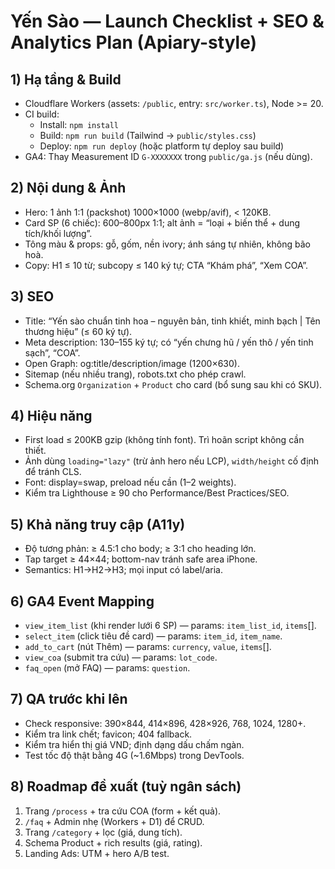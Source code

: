 # Yến Sào — Launch Checklist + SEO & Analytics Plan (Apiary-style)

## 1) Hạ tầng & Build
- Cloudflare Workers (assets: `/public`, entry: `src/worker.ts`), Node >= 20.
- CI build:
  - Install: `npm install`
  - Build: `npm run build` (Tailwind -> `public/styles.css`)
  - Deploy: `npm run deploy` (hoặc platform tự deploy sau build)
- GA4: Thay Measurement ID `G-XXXXXXX` trong `public/ga.js` (nếu dùng).

## 2) Nội dung & Ảnh
- Hero: 1 ảnh 1:1 (packshot) 1000×1000 (webp/avif), < 120KB.
- Card SP (6 chiếc): 600–800px 1:1; alt ảnh = “loại + biến thể + dung tích/khối lượng”.
- Tông màu & props: gỗ, gốm, nền ivory; ánh sáng tự nhiên, không bão hoà.
- Copy: H1 ≤ 10 từ; subcopy ≤ 140 ký tự; CTA “Khám phá”, “Xem COA”.

## 3) SEO
- Title: “Yến sào chuẩn tinh hoa – nguyên bản, tinh khiết, minh bạch | Tên thương hiệu” (≤ 60 ký tự).
- Meta description: 130–155 ký tự; có “yến chưng hũ / yến thô / yến tinh sạch”, “COA”.
- Open Graph: og:title/description/image (1200×630).
- Sitemap (nếu nhiều trang), robots.txt cho phép crawl.
- Schema.org `Organization` + `Product` cho card (bổ sung sau khi có SKU).

## 4) Hiệu năng
- First load ≤ 200KB gzip (không tính font). Trì hoãn script không cần thiết.
- Ảnh dùng `loading="lazy"` (trừ ảnh hero nếu LCP), `width/height` cố định để tránh CLS.
- Font: display=swap, preload nếu cần (1–2 weights).
- Kiểm tra Lighthouse ≥ 90 cho Performance/Best Practices/SEO.

## 5) Khả năng truy cập (A11y)
- Độ tương phản: ≥ 4.5:1 cho body; ≥ 3:1 cho heading lớn.
- Tap target ≥ 44×44; bottom-nav tránh safe area iPhone.
- Semantics: H1→H2→H3; mọi input có label/aria.

## 6) GA4 Event Mapping
- `view_item_list` (khi render lưới 6 SP) — params: `item_list_id`, `items`[].
- `select_item` (click tiêu đề card) — params: `item_id`, `item_name`.
- `add_to_cart` (nút Thêm) — params: `currency`, `value`, `items`[].
- `view_coa` (submit tra cứu) — params: `lot_code`.
- `faq_open` (mở FAQ) — params: `question`.

## 7) QA trước khi lên
- Check responsive: 390×844, 414×896, 428×926, 768, 1024, 1280+.
- Kiểm tra link chết; favicon; 404 fallback.
- Kiểm tra hiển thị giá VND; định dạng dấu chấm ngàn.
- Test tốc độ thật bằng 4G (~1.6Mbps) trong DevTools.

## 8) Roadmap đề xuất (tuỳ ngân sách)
1. Trang `/process` + tra cứu COA (form + kết quả).
2. `/faq` + Admin nhẹ (Workers + D1) để CRUD.
3. Trang `/category` + lọc (giá, dung tích).
4. Schema Product + rich results (giá, rating).
5. Landing Ads: UTM + hero A/B test.

